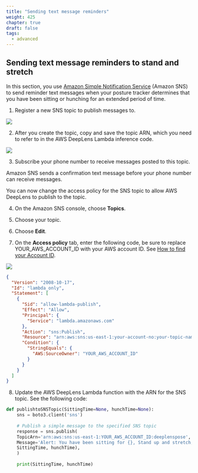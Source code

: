 ```yaml
---
title: "Sending text message reminders"
weight: 425
chapter: true
draft: false
tags:
  - advanced
---
```

## Sending text message reminders to stand and stretch

In this section, you use [Amazon Simple Notification Service](http://aws.amazon.com/sns) (Amazon SNS) to send reminder text messages when your posture tracker determines that you have been sitting or hunching for an extended period of time.

1. Register a new SNS topic to publish messages to.

![](/images/400_advanced/420_posture_tracker/wfh-posture-tracker-030.jpg)

2. After you create the topic, copy and save the topic ARN, which you need to refer to in the AWS DeepLens Lambda inference code.

![](/images/400_advanced/420_posture_tracker/wfh-posture-tracker-032.jpg)

3. Subscribe your phone number to receive messages posted to this topic.

Amazon SNS sends a confirmation text message before your phone number can receive messages.

You can now change the access policy for the SNS topic to allow AWS DeepLens to publish to the topic.

4. On the Amazon SNS console, choose **Topics**.

5. Choose your topic.

6. Choose **Edit**.

7. On the **Access policy** tab, enter the following code, be sure to replace YOUR_AWS_ACCOUNT_ID with your AWS account ID. See [How to find your Account ID](https://docs.aws.amazon.com/IAM/latest/UserGuide/console_account-alias.html).

![](/images/400_advanced/420_posture_tracker/wfh-posture-tracker-034.jpg)

```json
{
  "Version": "2008-10-17",
  "Id": "lambda_only",
  "Statement": [
    {
      "Sid": "allow-lambda-publish",
      "Effect": "Allow",
      "Principal": {
        "Service": "lambda.amazonaws.com"
      },
      "Action": "sns:Publish",
      "Resource": "arn:aws:sns:us-east-1:your-account-no:your-topic-name",
      "Condition": {
        "StringEquals": {
          "AWS:SourceOwner": "YOUR_AWS_ACCOUNT_ID"
        }
      }
    }
  ]
}
```

8. Update the AWS DeepLens Lambda function with the ARN for the SNS topic. See the following code:

```python
def publishtoSNSTopic(SittingTime=None, hunchTime=None):
    sns = boto3.client('sns')
    
    # Publish a simple message to the specified SNS topic
    response = sns.publish(
    TopicArn='arn:aws:sns:us-east-1:YOUR_AWS_ACCOUNT_ID:deeplenspose', # update topic arn
    Message='Alert: You have been sitting for {}, Stand up and stretch, and you have hunched for {}'.format(
    SittingTime, hunchTime),
    )
    
    print(SittingTime, hunchTime)
```

